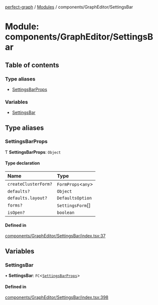 [perfect-graph](../README.md) / [Modules](../modules.md) / components/GraphEditor/SettingsBar

# Module: components/GraphEditor/SettingsBar

## Table of contents

### Type aliases

- [SettingsBarProps](components_GraphEditor_SettingsBar.md#settingsbarprops)

### Variables

- [SettingsBar](components_GraphEditor_SettingsBar.md#settingsbar)

## Type aliases

### SettingsBarProps

Ƭ **SettingsBarProps**: `Object`

#### Type declaration

| Name | Type |
| :------ | :------ |
| `createClusterForm?` | `FormProps`<`any`\> |
| `defaults?` | `Object` |
| `defaults.layout?` | `DefaultsOption` |
| `forms?` | `SettingsForm`[] |
| `isOpen?` | `boolean` |

#### Defined in

[components/GraphEditor/SettingsBar/index.tsx:37](https://github.com/MaastrichtU-IDS/perfect-graph/blob/c07a48d/src/components/GraphEditor/SettingsBar/index.tsx#L37)

## Variables

### SettingsBar

• **SettingsBar**: `FC`<[`SettingsBarProps`](components_GraphEditor_SettingsBar.md#settingsbarprops)\>

#### Defined in

[components/GraphEditor/SettingsBar/index.tsx:398](https://github.com/MaastrichtU-IDS/perfect-graph/blob/c07a48d/src/components/GraphEditor/SettingsBar/index.tsx#L398)
